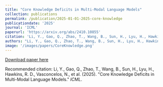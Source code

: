 ```yaml
---
title: "Core Knowledge Deficits in Multi-Modal Language Models"
collection: publications
permalink: /publication/2025-01-01-2025-core-knowledge
publicationdate: '2025'
journal: 'ICML'
paperurl: 'https://arxiv.org/abs/2410.10855'
citation: 'Li, Y., Gao, Q., Zhao, T., Wang, B., Sun, H., Lyu, H., Hawkins, R. D., Vasconcelos, N., et al. (2025). &quot;Core Knowledge Deficits in Multi-Modal Language Models.&quot; <i>ICML</i>.'
authors: "Li, Y., Gao, Q., Zhao, T., Wang, B., Sun, H., Lyu, H., Hawkins, R. D., Vasconcelos, N., et al."
image: '/images/papers/CoreKnowledge.png'
---
```


<a href='https://arxiv.org/abs/2410.10855'>Download paper here</a>

Recommended citation: Li, Y., Gao, Q., Zhao, T., Wang, B., Sun, H., Lyu, H., Hawkins, R. D., Vasconcelos, N., et al. (2025). "Core Knowledge Deficits in Multi-Modal Language Models." <i>ICML</i>.